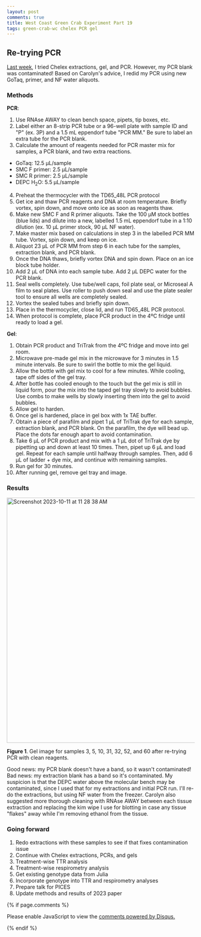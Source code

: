 ```yaml
---
layout: post
comments: true
title: West Coast Green Crab Experiment Part 19
tags: green-crab-wc chelex PCR gel
---
```


## Re-trying PCR

[Last week](https://yaaminiv.github.io/Green-Crab-Experiment-2023-Part18/), I tried Chelex extractions, gel, and PCR. However, my PCR blank was contaminated! Based on Carolyn's advice, I redid my PCR using new GoTaq, primer, and NF water aliquots.

### Methods

**PCR**:

1. Use RNAse AWAY to clean bench space, pipets, tip boxes, etc.
2. Label either an 8-strip PCR tube or a 96-well plate with sample ID and "P" (ex. 3P) and a 1.5 mL eppendorf tube "PCR MM." Be sure to label an extra tube for the PCR blank.
3. Calculate the amount of reagents needed for PCR master mix for samples, a PCR blank, and two extra reactions.
  - GoTaq: 12.5 µL/sample
  - SMC F primer: 2.5 µL/sample
  - SMC R primer: 2.5 µL/sample
  - DEPC H<sub>2</sub>O: 5.5 µL/sample
4. Preheat the thermocycler with the TD65_48L PCR protocol
5. Get ice and thaw PCR reagents and DNA at room temperature. Briefly vortex, spin down, and move onto ice as soon as reagents thaw.
6. Make new SMC F and R primer aliquots. Take the 100 µM stock bottles (blue lids) and dilute into a new, labelled 1.5 mL eppendorf tube in a 1:10 dilution (ex. 10 µL primer stock, 90 µL NF water).
6. Make master mix based on calculations in step 3 in the labelled PCR MM tube. Vortex, spin down, and keep on ice.
7. Aliquot 23 µL of PCR MM from step 6 in each tube for the samples, extraction blank, and PCR blank.
8. Once the DNA thaws, briefly vortex DNA and spin down. Place on an ice block tube holder.
9. Add 2 µL of DNA into each sample tube. Add 2 µL DEPC water for the PCR blank.
10. Seal wells completely. Use tube/well caps, foil plate seal, or Microseal A film to seal plates. Use roller to push down seal and use the plate sealer tool to ensure all wells are completely sealed.
11. Vortex the sealed tubes and briefly spin down.
12. Place in the thermocycler, close lid, and run TD65_48L PCR protocol.
13. When protocol is complete, place PCR product in the 4ºC fridge until ready to load a gel.

**Gel**:

1. Obtain PCR product and TriTrak from the 4ºC fridge and move into gel room.
2. Microwave pre-made gel mix in the microwave for 3 minutes in 1.5 minute intervals. Be sure to swirl the bottle to mix the gel liquid.
3. Allow the bottle with gel mix to cool for a few minutes. While cooling, tape off sides of the gel tray.
3. After bottle has cooled enough to the touch but the gel mix is still in liquid form, pour the mix into the taped gel tray slowly to avoid bubbles. Use combs to make wells by slowly inserting them into the gel to avoid bubbles.
4. Allow gel to harden.
5. Once gel is hardened, place in gel box with 1x TAE buffer.
6. Obtain a piece of parafilm and pipet 1 µL of TriTrak dye for each sample, extraction blank, and PCR blank. On the parafilm, the dye will bead up. Place the dots far enough apart to avoid contamination.
7. Take 6 µL of PCR product and mix with a 1 µL dot of TriTrak dye by pipetting up and down at least 10 times. Then, pipet up 6 µL and load gel. Repeat for each sample until halfway through samples. Then, add 6 µL of ladder + dye mix, and continue with remaining samples.
8. Run gel for 30 minutes.
9. After running gel, remove gel tray and image.

### Results

<img width="656" alt="Screenshot 2023-10-11 at 11 28 38 AM" src="https://github.com/RobertsLab/resources/assets/22335838/ff03072b-9b86-4ab6-b785-4697c391e692">

**Figure 1**. Gel image for samples 3, 5, 10, 31, 32, 52, and 60 after re-trying PCR with clean reagents.

Good news: my PCR blank doesn't have a band, so it wasn't contaminated! Bad news: my extraction blank has a band so it's contaminated. My suspicion is that the DEPC water above the molecular bench may be contaminated, since I used that for my extractions and initial PCR run. I'll re-do the extractions, but using NF water from the freezer. Carolyn also suggested more thorough cleaning with RNAse AWAY between each tissue extraction and replacing the kim wipe I use for blotting in case any tissue "flakes" away while I'm removing ethanol from the tissue.

### Going forward

1. Redo extractions with these samples to see if that fixes contamination issue
2. Continue with Chelex extractions, PCRs, and gels
2. Treatment-wise TTR analysis
3. Treatment-wise respirometry analysis
4. Get existing genotype data from Julia
5. Incorporate genotype into TTR and respirometry analyses
6. Prepare talk for PICES
8. Update methods and results of 2023 paper

{% if page.comments %}

<div id="disqus_thread"></div>
<script>

/**
*  RECOMMENDED CONFIGURATION VARIABLES: EDIT AND UNCOMMENT THE SECTION BELOW TO INSERT DYNAMIC VALUES FROM YOUR PLATFORM OR CMS.
*  LEARN WHY DEFINING THESE VARIABLES IS IMPORTANT: https://disqus.com/admin/universalcode/#configuration-variables*/
/*
var disqus_config = function () {
this.page.url = PAGE_URL;  // Replace PAGE_URL with your page's canonical URL variable
this.page.identifier = PAGE_IDENTIFIER; // Replace PAGE_IDENTIFIER with your page's unique identifier variable
};
*/
(function() { // DON'T EDIT BELOW THIS LINE
var d = document, s = d.createElement('script');
s.src = 'https://the-responsible-grad-student.disqus.com/embed.js';
s.setAttribute('data-timestamp', +new Date());
(d.head || d.body).appendChild(s);
})();
</script>
<noscript>Please enable JavaScript to view the <a href="https://disqus.com/?ref_noscript">comments powered by Disqus.</a></noscript>

{% endif %}

<script id="dsq-count-scr" src="//the-responsible-grad-student.disqus.com/count.js" async></script>
